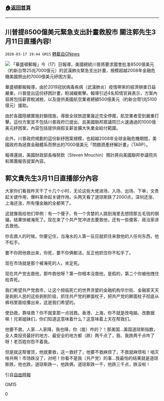 ###  [:house:返回首頁](https://github.com/ourhimalayas/txt)
---

## 川普提8500億美元緊急支出計畫救股市 關注郭先生3月11日直播內容!
`2020-03-17 19:44 GM15` [轉載自GNews](https://gnews.org/zh-hant/143623/)

![](https://s3-ap-northeast-1.amazonaws.com/news.guo.offload.media/wp-content/uploads/2020/03/17191406/phpjw7xJk.jpg)
「華盛頓郵報」今（17）日報導，美國總統川普將要求國會批准8500億美元（約新台幣25兆7000億元）的武漢肺炎緊急支出計畫，規模超越2008年金融危機美國祭出的7000億美元紓困方案。

華盛頓郵報報導，由於2019冠狀病毒疾病（武漢肺炎）疫情帶來的經濟損害日益嚴重，川普提出這份紓困計畫，盼減緩衝擊。報導引述4名知情官員表示，方案內容將包括薪資稅減稅，以及提供美國航空業者總額500億美元（約新台幣1兆5100億元）援助。

由於各國陸續實施封鎖措施，導致全球旅遊業幾近完全停擺，航空業者受到嚴重打擊。這份方案並不包括川普政府已提出、且美國聯邦眾議院已火速通過的1000億美元紓困案，內容包括提供病假支薪並擴大失業金給付範圍。

此外，川普政府規劃的這份新紓困案規模，也超越2008年全球金融危機期間，美國政府為拯救金融體系而祭出的7000億美元「問題資產紓解計畫」（TARP）。

報導還說，美國財政部長梅努欽（Steven Mnuchin）預計將向美國聯邦參議院共和黨團報告提案內容。



## **郭文貴先生3月11日直播部分內容**

大家你们看我昨天干了十几个小时，无论这些大佬进场、入场、出场、下单，文贵起关键作用，爆料革命起关键作用。头两天看了道琼斯跌了2000点，深圳还涨、上海还涨，所有懂金融的全都笑了。

这就像我给他们举例：有一个傻子、有一个贪婪的人跳到海里去想捞那五毛钱的钢镚，结果快被淹死了。现在来了个共产党冲进去要救他，还有一些傻客、政治家进去救他。

你去救人的时候，你要记住，当淹水的人第一反应就抓住来救他的人任何东西，他不松手。

要不你把他救出来，你死，要不你俩都活，反正他抓住你不松手了。

现在市场就是那个被淹死的人，肯定死。

现在共产党去救他，那咋救他呀？第一你根本没救他，是假的，第二个你被他拽住给弄死。

我们希望共产党救市，让这个频临死亡的世界贪婪的金融机构华尔街、金融家天天是剥削人民的这些剥削阶级，抓住共产党的擀面杖子，把共产党的擀面杖子彻底从裤裆里面给攥出来，这是我们希望的。

使劲救，靠啥救？你不就拿那一点钱救。香港、上海，你不就是改电脑、改数据嘛！兄弟姐妹们，你们知道这意味着什么？这意味着上天在帮我们。

他要不救，人家…人家降，我也降，你（能）咋的？！那美国…美国道琼斯指数，全人类投资最好的地方、最安全的地方都（跌）两千点了，我、我跌两千点咋了呀！老百姓你怨不着我。

但是就这帮傻货，他就要救，这一救好了，他要不救麻烦了，不救就麻烦啦！咱灭啥共啊！市场跌没了，对吧！你看不是我（共产党）的事…我最怕的结果就是道琼斯跌，他也跌，道琼斯跌一，他跌俩，道琼斯跌一千，他跌三千点，跌没啦！

引自[自由時報](https://news.ltn.com.tw/news/world/breakingnews/3103330)

GM15

0
